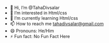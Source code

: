 - 👋 Hi, I’m @TahaDivsalar
- 👀 I’m interested in Html/css
- 🌱 I’m currently learning Html/css
- 📫 How to reach me tahadivsalar@gmail.com
- 😄 Pronouns: He/Him
- ⚡ Fun fact: No Fun Fact Here

<!---
TahaDivsalar/TahaDivsalar is a ✨ special ✨ repository because its `README.md` (this file) appears on your GitHub profile.
You can click the Preview link to take a look at your changes.
--->
